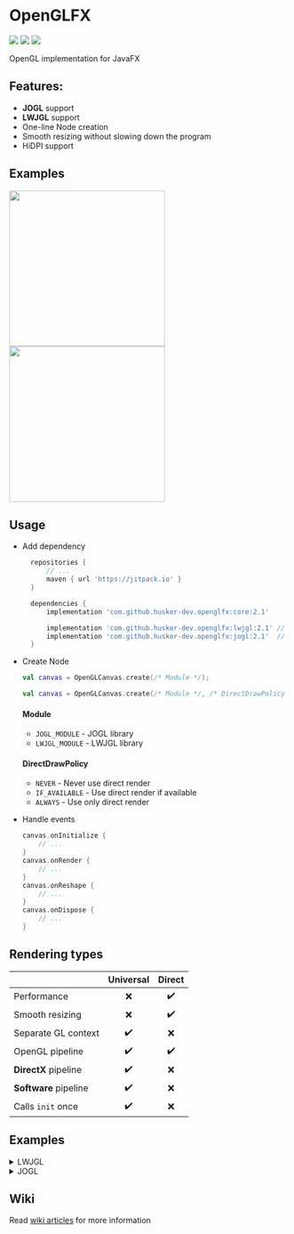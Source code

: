 # OpenGLFX
<a href="LICENSE"><img src="https://img.shields.io/github/license/husker-dev/openglfx?style=flat-square"></a>
<a href="https://jitpack.io/#husker-dev/openglfx"><img src="https://img.shields.io/jitpack/v/github/husker-dev/openglfx?style=flat-square"></a>
<a href="https://github.com/husker-dev/openglfx/releases/latest"><img src="https://img.shields.io/github/v/release/husker-dev/openglfx?style=flat-square"></a>

OpenGL implementation for JavaFX

## Features:
  - **JOGL** support
  - **LWJGL** support
  - One-line Node creation
  - Smooth resizing without slowing down the program
  - HiDPI support

## Examples

<p>
<img src="https://user-images.githubusercontent.com/31825139/129398976-f1317b23-5583-47e9-ab1c-d12eea54d4ab.gif" height="280"/>
<img src="https://user-images.githubusercontent.com/31825139/131416822-b90bb974-583c-48a2-ae47-8e0022fd5229.gif" height="280"/>
</p>

## Usage

  - Add dependency
    ```gradle
      repositories {
          // ...
          maven { url 'https://jitpack.io' }
      }
    
      dependencies {
          implementation 'com.github.husker-dev.openglfx:core:2.1'

          implementation 'com.github.husker-dev.openglfx:lwjgl:2.1' // For LWJGL
          implementation 'com.github.husker-dev.openglfx:jogl:2.1'  // For JOGL
      }
    ```

  - Create Node 
    ```kotlin
    val canvas = OpenGLCanvas.create(/* Module */);
    ```
    ```kotlin
    val canvas = OpenGLCanvas.create(/* Module */, /* DirectDrawPolicy */);
    ```
    
    #### Module
      - ```JOGL_MODULE``` - JOGL library
      - ```LWJGL_MODULE``` - LWJGL library
    
    #### DirectDrawPolicy
      - ```NEVER``` - Never use direct render
      - ```IF_AVAILABLE``` - Use direct render if available
      - ```ALWAYS``` - Use only direct render

  - Handle events
    ```kotlin
    canvas.onInitialize {
        // ...
    }
    canvas.onRender {
        // ...
    }
    canvas.onReshape {
        // ...
    }
    canvas.onDispose {
        // ...
    }
    ```
   


## Rendering types

  |                       |      Universal     |       Direct
  | --------------------- | :----------------: | :----------------: |
  | Performance           | :x:                | :heavy_check_mark:
  | Smooth resizing       | :x:                | :heavy_check_mark:
  | Separate GL context   | :heavy_check_mark: | :x:
  | OpenGL pipeline       | :heavy_check_mark: | :heavy_check_mark:
  | **DirectX** pipeline  | :heavy_check_mark: | :x:
  | **Software** pipeline | :heavy_check_mark: | :x:
  | Calls ```init``` once | :heavy_check_mark: | :x:

## Examples

<details><summary>LWJGL</summary>

  ### Gradle
  ```groovy
  repositories {
      mavenCentral()
      maven { url 'https://jitpack.io' }
  }
  
  // ...
  
  dependencies {
      // Kotlin library to support Java 8 features
      implementation 'org.jetbrains.kotlin:kotlin-stdlib-jdk8'
  
      // OpenGLFX
      implementation 'com.github.husker-dev.openglfx:core:2.1'
      implementation 'com.github.husker-dev.openglfx:lwjgl:2.1'
    
      // LWJGL
      implementation "org.lwjgl:lwjgl"
      implementation "org.lwjgl:lwjgl-glfw"
      implementation "org.lwjgl:lwjgl-opengl"
      runtimeOnly "org.lwjgl:lwjgl::your-platform"
      runtimeOnly "org.lwjgl:lwjgl-glfw::your-platform"
      runtimeOnly "org.lwjgl:lwjgl-opengl::your-platform"
  
      // ...
  }
  ```
  
  ### Kotlin example
  ```kotlin
  val canvas = OpenGLCanvas.create(LWJGL_MODULE)
  // OpenGLCanvas.create(LWJGL_MODULE, DirectDrawPolicy.ALWAYS)
  // OpenGLCanvas.create(LWJGL_MODULE, DirectDrawPolicy.IF_AVAILABLE)
  // OpenGLCanvas.create(LWJGL_MODULE, DirectDrawPolicy.NEVER)
  
  canvas.onInitialize {
      // ...
  }
  canvas.onRender {
      // ...
  }
  canvas.onReshape {
      // ...
  }
  canvas.onDispose {
      // ...
  }
  ```
  [Direct example](https://github.com/husker-dev/openglfx/blob/master/lwjgl/src/examples/kotlin/Direct.kt)
  
  [Universal example](https://github.com/husker-dev/openglfx/blob/master/lwjgl/src/examples/kotlin/Universal.kt)
</details>


<details><summary>JOGL</summary>

  ### Gradle
  ```groovy
  repositories {
      mavenCentral()
      maven { url 'https://jitpack.io' }
  }
  
  // ...
  
  dependencies {
      // Kotlin library to support Java 8 features
      implementation 'org.jetbrains.kotlin:kotlin-stdlib-jdk8'
  
      // OpenGLFX
      implementation 'com.github.husker-dev.openglfx:core:2.1'
      implementation 'com.github.husker-dev.openglfx:jogl:2.1'
    
      // JOGL
      implementation 'org.jogamp.jogl:jogl-all-main:2.3.2'
      implementation 'org.jogamp.gluegen:gluegen-rt-main:2.3.2'
  
      // ...
  }
  ```
  
  ### Kotlin example
  ```kotlin
  val canvas = OpenGLCanvas.create(JOGL_MODULE)
  // OpenGLCanvas.create(JOGL_MODULE, DirectDrawPolicy.ALWAYS)
  // OpenGLCanvas.create(JOGL_MODULE, DirectDrawPolicy.IF_AVAILABLE)
  // OpenGLCanvas.create(JOGL_MODULE, DirectDrawPolicy.NEVER)
  
  canvas.onInitialize {
      val gl = (canvas as JOGLFXCanvas).gl
      // ...
  }
  canvas.onRender {
      val gl = (canvas as JOGLFXCanvas).gl
      // ...
  }
  canvas.onReshape {
      val gl = (canvas as JOGLFXCanvas).gl
      // ...
  }
  canvas.onDispose {
      val gl = (canvas as JOGLFXCanvas).gl
      // ...
  }
  ```
  
  [Direct example](https://github.com/husker-dev/openglfx/blob/master/jogl/src/examples/kotlin/Direct.kt)
  
  [Universal example](https://github.com/husker-dev/openglfx/blob/master/jogl/src/examples/kotlin/Universal.kt)
</details>


## Wiki
  Read [wiki articles](https://github.com/husker-dev/openglfx/wiki) for more information
